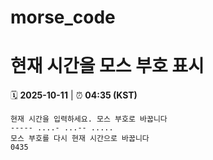# morse_code
# 현재 시간을 모스 부호 표시
<!-- MORSE_TIME_START -->
🗓️ **2025-10-11** | ⏰ **04:35 (KST)**

```
현재 시간을 입력하세요. 모스 부호로 바꿉니다
----- ....- ...-- .....
모스 부호를 다시 현재 시간으로 바꿉니다
0435
```
<!-- MORSE_TIME_END -->
